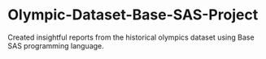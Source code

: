 # Olympic-Dataset-Base-SAS-Project
Created insightful reports from the historical olympics dataset using Base SAS programming language.

